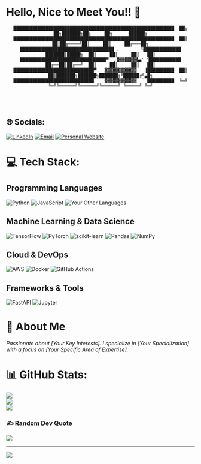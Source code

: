 # Hello, Nice to Meet You!! 👋

<div align="center">

```
████████████████████████████████████████████████████████████  ██╗  ██╗███████╗██╗     ██╗      ██████╗
████████████████████████████████████████████████████████████  ██║  ██║██╔════╝██║     ██║     ██╔═══██╗
███████████████████████████████████`.        ╙██████████████  ███████║█████╗  ██║     ██║     ██║   ██║
████████████████████████████████▀  ¿▓▓▓▓▓▓▓▓▄/ "████████████  ██╔══██║██╔══╝  ██║     ██║     ██║   ██║
██████████████████████████████▀.  ▓▓▓▓▓▓▓▓▓▓▓▓   ▐██████████  ██║  ██║███████╗███████╗███████╗╚██████╔╝▄█╗
██████████████████████████████ `  ▓▓▓▓▓▓▓▓▓▓▓▓  ` ██████████  ╚═╝  ╚═╝╚══════╝╚══════╝╚══════╝ ╚═════╝ ╚═╝
```

</div>

<br><br>    

## 🌐 Socials:
[![LinkedIn](https://img.shields.io/badge/LinkedIn-%230077B5.svg?logo=linkedin&logoColor=white)](YOUR_LINKEDIN_URL) 
[![Email](https://img.shields.io/badge/-Email-red?style=flat-square&logo=gmail&logoColor=white)](mailto:YOUR_EMAIL)
[![Personal Website](https://img.shields.io/badge/Website-Personal-brightgreen?style=flat-square&logo=firefox&logoColor=white)](YOUR_WEBSITE_URL)

# 💻 Tech Stack:
## Programming Languages
![Python](https://img.shields.io/badge/python-3670A0?style=for-the-badge&logo=python&logoColor=ffdd54) 
![JavaScript](https://img.shields.io/badge/javascript-%23323330.svg?style=for-the-badge&logo=javascript&logoColor=%23F7DF1E)
![Your Other Languages]()

## Machine Learning & Data Science
![TensorFlow](https://img.shields.io/badge/TensorFlow-%23FF6F00.svg?style=for-the-badge&logo=TensorFlow&logoColor=white) 
![PyTorch](https://img.shields.io/badge/PyTorch-%23EE4C2C.svg?style=for-the-badge&logo=PyTorch&logoColor=white)
![scikit-learn](https://img.shields.io/badge/scikit--learn-%23F7931E.svg?style=for-the-badge&logo=scikit-learn&logoColor=white)
![Pandas](https://img.shields.io/badge/pandas-%23150458.svg?style=for-the-badge&logo=pandas&logoColor=white)
![NumPy](https://img.shields.io/badge/numpy-%23013243.svg?style=for-the-badge&logo=numpy&logoColor=white)

## Cloud & DevOps
![AWS](https://img.shields.io/badge/AWS-%23FF9900.svg?style=for-the-badge&logo=amazon-aws&logoColor=white) 
![Docker](https://img.shields.io/badge/docker-%230db7ed.svg?style=for-the-badge&logo=docker&logoColor=white)
![GitHub Actions](https://img.shields.io/badge/GitHub%20Actions-2088FF?style=for-the-badge&logo=github-actions&logoColor=white)

## Frameworks & Tools
![FastAPI](https://img.shields.io/badge/FastAPI-005571?style=for-the-badge&logo=fastapi)
![Jupyter](https://img.shields.io/badge/Jupyter-%23F37626.svg?style=for-the-badge&logo=Jupyter&logoColor=white)

# 🚀 About Me
*Passionate about [Your Key Interests]. I specialize in [Your Specialization] with a focus on [Your Specific Area of Expertise].*

# 📊 GitHub Stats:
![](https://github-readme-stats.vercel.app/api?username=YOUR_GITHUB_USERNAME&theme=dark&hide_border=false&include_all_commits=true&count_private=true)<br/>
![](https://github-readme-streak-stats.herokuapp.com/?user=YOUR_GITHUB_USERNAME&theme=dark&hide_border=false)<br/>
![](https://github-readme-stats.vercel.app/api/top-langs/?username=YOUR_GITHUB_USERNAME&theme=dark&hide_border=false&include_all_commits=true&count_private=true&layout=compact)

### ✍️ Random Dev Quote
![](https://quotes-github-readme.vercel.app/api?type=horizontal&theme=radical)

---
[![](https://visitcount.itsvg.in/api?id=YOUR_GITHUB_USERNAME&icon=4&color=0)](https://visitcount.itsvg.in)
